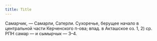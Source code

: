 ```yaml
---
title: Title
---
```


Самарчик, — Самарли, Сатерли. Сухоречье, берущее начало в центральной части
Керченского п-ова; впад. в Акташское оз. 1,
2) ср. РПН самар — и сымырчык — З–4.
